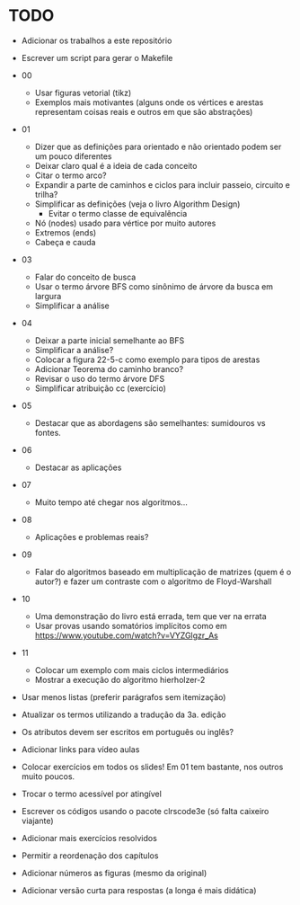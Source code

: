 <!-- vim: set spell spelllang=pt_br: -->

# TODO

- Adicionar os trabalhos a este repositório

- Escrever um script para gerar o Makefile

- 00
    - Usar figuras vetorial (tikz)
    - Exemplos mais motivantes (alguns onde os vértices e arestas representam
      coisas reais e outros em que são abstrações)

- 01
    - Dizer que as definições para orientado e não orientado podem ser um pouco
      diferentes
    - Deixar claro qual é a ideia de cada conceito
    - Citar o termo arco?
    - Expandir a parte de caminhos e ciclos para incluir passeio, circuito
      e trilha?
    - Simplificar as definições (veja o livro Algorithm Design)
        - Evitar o termo classe de equivalência
    - Nó (nodes) usado para vértice por muito autores
    - Extremos (ends)
    - Cabeça e cauda

- 03
    - Falar do conceito de busca
    - Usar o termo árvore BFS como sinônimo de árvore da busca em largura
    - Simplificar a análise

- 04
    - Deixar a parte inicial semelhante ao BFS
    - Simplificar a análise?
    - Colocar a figura 22-5-c como exemplo para tipos de arestas
    - Adicionar Teorema do caminho branco?
    - Revisar o uso do termo árvore DFS
    - Simplificar atribuição cc (exercício)

- 05
    - Destacar que as abordagens são semelhantes: sumidouros vs fontes.

- 06
    - Destacar as aplicações

- 07
    - Muito tempo até chegar nos algoritmos...

- 08
    - Aplicações e problemas reais?

- 09
    - Falar do algoritmos baseado em multiplicação de matrizes (quem
      é o autor?) e fazer um contraste com o algoritmo de Floyd-Warshall

- 10
    - Uma demonstração do livro está errada, tem que ver na errata
    - Usar provas usando somatórios implícitos como em
      https://www.youtube.com/watch?v=VYZGlgzr_As

- 11
    - Colocar um exemplo com mais ciclos intermediários
    - Mostrar a execução do algoritmo hierholzer-2


- Usar menos listas (preferir parágrafos sem itemização)

- Atualizar os termos utilizando a tradução da 3a. edição

- Os atributos devem ser escritos em português ou inglês?

- Adicionar links para vídeo aulas

- Colocar exercícios em todos os slides! Em 01 tem bastante, nos outros muito
  poucos.

- Trocar o termo acessível por atingível

- Escrever os códigos usando o pacote clrscode3e (só falta caixeiro viajante)

- Adicionar mais exercícios resolvidos

- Permitir a reordenação dos capítulos

- Adicionar números as figuras (mesmo da original)

- Adicionar versão curta para respostas (a longa é mais didática)

